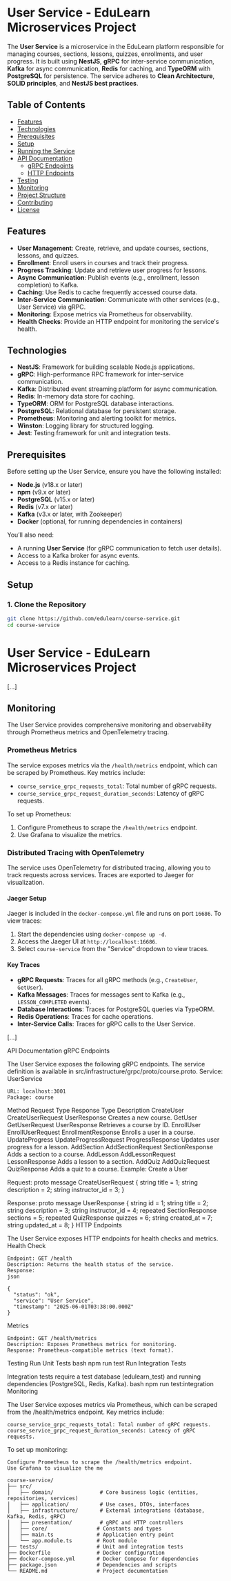# User Service - EduLearn Microservices Project

The **User Service** is a microservice in the EduLearn platform responsible for managing courses, sections, lessons, quizzes, enrollments, and user progress. It is built using **NestJS**, **gRPC** for inter-service communication, **Kafka** for async communication, **Redis** for caching, and **TypeORM** with **PostgreSQL** for persistence. The service adheres to **Clean Architecture**, **SOLID principles**, and **NestJS best practices**.

## Table of Contents

- [Features](#features)
- [Technologies](#technologies)
- [Prerequisites](#prerequisites)
- [Setup](#setup)
- [Running the Service](#running-the-service)
- [API Documentation](#api-documentation)
  - [gRPC Endpoints](#grpc-endpoints)
  - [HTTP Endpoints](#http-endpoints)
- [Testing](#testing)
- [Monitoring](#monitoring)
- [Project Structure](#project-structure)
- [Contributing](#contributing)
- [License](#license)

## Features

- **User Management**: Create, retrieve, and update courses, sections, lessons, and quizzes.
- **Enrollment**: Enroll users in courses and track their progress.
- **Progress Tracking**: Update and retrieve user progress for lessons.
- **Async Communication**: Publish events (e.g., enrollment, lesson completion) to Kafka.
- **Caching**: Use Redis to cache frequently accessed course data.
- **Inter-Service Communication**: Communicate with other services (e.g., User Service) via gRPC.
- **Monitoring**: Expose metrics via Prometheus for observability.
- **Health Checks**: Provide an HTTP endpoint for monitoring the service's health.

## Technologies

- **NestJS**: Framework for building scalable Node.js applications.
- **gRPC**: High-performance RPC framework for inter-service communication.
- **Kafka**: Distributed event streaming platform for async communication.
- **Redis**: In-memory data store for caching.
- **TypeORM**: ORM for PostgreSQL database interactions.
- **PostgreSQL**: Relational database for persistent storage.
- **Prometheus**: Monitoring and alerting toolkit for metrics.
- **Winston**: Logging library for structured logging.
- **Jest**: Testing framework for unit and integration tests.

## Prerequisites

Before setting up the User Service, ensure you have the following installed:

- **Node.js** (v18.x or later)
- **npm** (v9.x or later)
- **PostgreSQL** (v15.x or later)
- **Redis** (v7.x or later)
- **Kafka** (v3.x or later, with Zookeeper)
- **Docker** (optional, for running dependencies in containers)

You’ll also need:

- A running **User Service** (for gRPC communication to fetch user details).
- Access to a Kafka broker for async events.
- Access to a Redis instance for caching.

## Setup

### 1. Clone the Repository

```bash
git clone https://github.com/edulearn/course-service.git
cd course-service
```

# User Service - EduLearn Microservices Project

[...]

## Monitoring

The User Service provides comprehensive monitoring and observability through Prometheus metrics and OpenTelemetry tracing.

### Prometheus Metrics

The service exposes metrics via the `/health/metrics` endpoint, which can be scraped by Prometheus. Key metrics include:

- `course_service_grpc_requests_total`: Total number of gRPC requests.
- `course_service_grpc_request_duration_seconds`: Latency of gRPC requests.

To set up Prometheus:

1. Configure Prometheus to scrape the `/health/metrics` endpoint.
2. Use Grafana to visualize the metrics.

### Distributed Tracing with OpenTelemetry

The service uses OpenTelemetry for distributed tracing, allowing you to track requests across services. Traces are exported to Jaeger for visualization.

#### Jaeger Setup

Jaeger is included in the `docker-compose.yml` file and runs on port `16686`. To view traces:

1. Start the dependencies using `docker-compose up -d`.
2. Access the Jaeger UI at `http://localhost:16686`.
3. Select `course-service` from the "Service" dropdown to view traces.

#### Key Traces

- **gRPC Requests**: Traces for all gRPC methods (e.g., `CreateUser`, `GetUser`).
- **Kafka Messages**: Traces for messages sent to Kafka (e.g., `LESSON_COMPLETED` events).
- **Database Interactions**: Traces for PostgreSQL queries via TypeORM.
- **Redis Operations**: Traces for cache operations.
- **Inter-Service Calls**: Traces for gRPC calls to the User Service.

[...]

API Documentation
gRPC Endpoints

The User Service exposes the following gRPC endpoints. The service definition is available in src/infrastructure/grpc/proto/course.proto.
Service: UserService

    URL: localhost:3001
    Package: course

Method Request Type Response Type Description
CreateUser CreateUserRequest UserResponse Creates a new course.
GetUser GetUserRequest UserResponse Retrieves a course by ID.
EnrollUser EnrollUserRequest EnrollmentResponse Enrolls a user in a course.
UpdateProgress UpdateProgressRequest ProgressResponse Updates user progress for a lesson.
AddSection AddSectionRequest SectionResponse Adds a section to a course.
AddLesson AddLessonRequest LessonResponse Adds a lesson to a section.
AddQuiz AddQuizRequest QuizResponse Adds a quiz to a course.
Example: Create a User

Request:
proto
message CreateUserRequest {
string title = 1;
string description = 2;
string instructor_id = 3;
}

Response:
proto
message UserResponse {
string id = 1;
string title = 2;
string description = 3;
string instructor_id = 4;
repeated SectionResponse sections = 5;
repeated QuizResponse quizzes = 6;
string created_at = 7;
string updated_at = 8;
}
HTTP Endpoints

The User Service exposes HTTP endpoints for health checks and metrics.
Health Check

    Endpoint: GET /health
    Description: Returns the health status of the service.
    Response:
    json

    {
      "status": "ok",
      "service": "User Service",
      "timestamp": "2025-06-01T03:38:00.000Z"
    }

Metrics

    Endpoint: GET /health/metrics
    Description: Exposes Prometheus metrics for monitoring.
    Response: Prometheus-compatible metrics (text format).

Testing
Run Unit Tests
bash
npm run test
Run Integration Tests

Integration tests require a test database (edulearn_test) and running dependencies (PostgreSQL, Redis, Kafka).
bash
npm run test:integration
Monitoring

The User Service exposes metrics via Prometheus, which can be scraped from the /health/metrics endpoint. Key metrics include:

    course_service_grpc_requests_total: Total number of gRPC requests.
    course_service_grpc_request_duration_seconds: Latency of gRPC requests.

To set up monitoring:

    Configure Prometheus to scrape the /health/metrics endpoint.
    Use Grafana to visualize the me

```
course-service/
├── src/
│   ├── domain/               # Core business logic (entities, repositories, services)
│   ├── application/          # Use cases, DTOs, interfaces
│   ├── infrastructure/       # External integrations (database, Kafka, Redis, gRPC)
│   ├── presentation/         # gRPC and HTTP controllers
│   ├── core/                # Constants and types
│   ├── main.ts              # Application entry point
│   └── app.module.ts        # Root module
├── tests/                   # Unit and integration tests
├── Dockerfile               # Docker configuration
├── docker-compose.yml       # Docker Compose for dependencies
├── package.json             # Dependencies and scripts
└── README.md                # Project documentation
```
